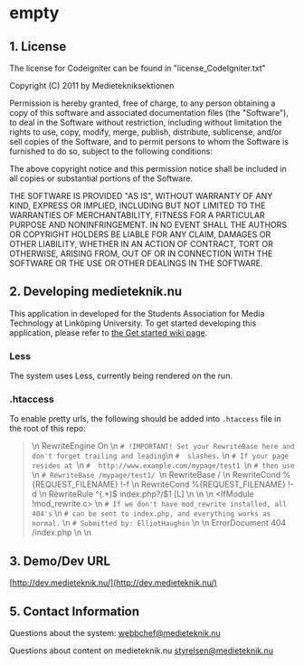 # empty
## 1. License
The license for Codeigniter can be found in "license_CodeIgniter.txt"

Copyright (C) 2011 by Medietekniksektionen

Permission is hereby granted, free of charge, to any person obtaining a copy
of this software and associated documentation files (the "Software"), to deal
in the Software without restriction, including without limitation the rights
to use, copy, modify, merge, publish, distribute, sublicense, and/or sell
copies of the Software, and to permit persons to whom the Software is
furnished to do so, subject to the following conditions:

The above copyright notice and this permission notice shall be included in
all copies or substantial portions of the Software.

THE SOFTWARE IS PROVIDED "AS IS", WITHOUT WARRANTY OF ANY KIND, EXPRESS OR
IMPLIED, INCLUDING BUT NOT LIMITED TO THE WARRANTIES OF MERCHANTABILITY,
FITNESS FOR A PARTICULAR PURPOSE AND NONINFRINGEMENT. IN NO EVENT SHALL THE
AUTHORS OR COPYRIGHT HOLDERS BE LIABLE FOR ANY CLAIM, DAMAGES OR OTHER
LIABILITY, WHETHER IN AN ACTION OF CONTRACT, TORT OR OTHERWISE, ARISING FROM,
OUT OF OR IN CONNECTION WITH THE SOFTWARE OR THE USE OR OTHER DEALINGS IN
THE SOFTWARE.

## 2. Developing medieteknik.nu
This application in developed for the Students Association for Media Technology at Linköping University.
To get started developing this application, please refer to [the Get started wiki page](https://github.com/medieteknik/Medieteknik.nu/wiki/Get-started-with-the-development-of-medieteknik.nu).

### Less
The system uses Less, currently being rendered on the run.

### .htaccess
To enable pretty urls, the following should be added into <code>.htaccess</code> file in the root of this repo:


> <IfModule mod_rewrite.c> \n
>   RewriteEngine On \n
>   `# !IMPORTANT! Set your RewriteBase here and don't forget trailing and leading`\n
>   `#  slashes.` \n
>   `# If your page resides at `\n
>   `#  http://www.example.com/mypage/test1 `\n
>   `# then use `\n
>   `# RewriteBase /mypage/test1/ `\n
>   RewriteBase / \n
>   RewriteCond %{REQUEST_FILENAME} !-f \n
>   RewriteCond %{REQUEST_FILENAME} !-d \n
>   RewriteRule ^(.*)$ index.php?/$1 [L] \n
> </IfModule> \n
> \n
> <IfModule !mod_rewrite.c> \n
>   `# If we don't have mod_rewrite installed, all 404's` \n
>   `# can be sent to index.php, and everything works as normal.` \n
>   `# Submitted by: ElliotHaughin` \n
> \n
>   ErrorDocument 404 /index.php \n
> </IfModule> \n


## 3. Demo/Dev URL
[http://dev.medieteknik.nu/](http://dev.medieteknik.nu/)

## 5. Contact Information
Questions about the system:
	webbchef@medieteknik.nu

Questions about content on medieteknik.nu
	styrelsen@medieteknik.nu